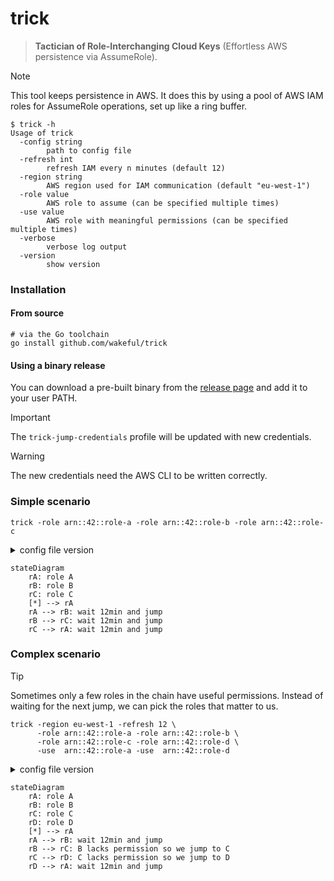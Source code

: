 # trick

> **Tactician of Role-Interchanging Cloud Keys** (Effortless AWS persistence via AssumeRole).

> [!NOTE]
> This tool keeps persistence in AWS. It does this by using a pool of AWS IAM roles for AssumeRole operations, set up
> like a ring buffer.

```shell
$ trick -h
Usage of trick
  -config string
        path to config file
  -refresh int
        refresh IAM every n minutes (default 12)
  -region string
        AWS region used for IAM communication (default "eu-west-1")
  -role value
        AWS role to assume (can be specified multiple times)
  -use value
        AWS role with meaningful permissions (can be specified multiple times)
  -verbose
        verbose log output
  -version
        show version
```

### Installation

#### From source

```shell
# via the Go toolchain
go install github.com/wakeful/trick
```

#### Using a binary release

You can download a pre-built binary from the [release page](https://github.com/wakeful/trick/releases/latest) and add it
to your user PATH.


> [!IMPORTANT]
> The `trick-jump-credentials` profile will be updated with new credentials.

> [!WARNING]
> The new credentials need the AWS CLI to be written correctly.

### Simple scenario

```shell
trick -role arn::42::role-a -role arn::42::role-b -role arn::42::role-c
```

<details>
<summary>config file version</summary>

```shell
trick -config path/to/config.hcl
```

```hcl
select_profile = profile.simple

# -region eu-west-1 \
# -role arn::42::role-a -role arn::42::role-b -role arn::42::role-c
profile "simple" {
  chain {
    use {
      arn = "arn::42::role-a"
    }

    use {
      arn = "arn::42::role-b"
    }

    use {
      arn = "arn::42::role-c"
    }
  }
}
```

</details>

```mermaid
stateDiagram
    rA: role A
    rB: role B
    rC: role C
    [*] --> rA
    rA --> rB: wait 12min and jump
    rB --> rC: wait 12min and jump
    rC --> rA: wait 12min and jump
```

### Complex scenario

> [!TIP]
> Sometimes only a few roles in the chain have useful permissions. Instead of waiting for the next jump, we can pick the
> roles that matter to us.

```shell
trick -region eu-west-1 -refresh 12 \
      -role arn::42::role-a -role arn::42::role-b \
      -role arn::42::role-c -role arn::42::role-d \
      -use  arn::42::role-a -use  arn::42::role-d
```

<details>
<summary>config file version</summary>

```shell
trick -config path/to/config.hcl
```

```hcl
# -region eu-west-1 -refresh 12 \
# -role arn::42::role-a -role arn::42::role-b \
# -role arn::42::role-c -role arn::42::role-d \
# -use  arn::42::role-a -use  arn::42::role-d
profile "complex" {
  region = "eu-west-1"

  chain {
    ttl = 12

    use {
      arn  = "arn::42::role-a"
      skip = false # Defaults to false; you can skip it.
    }

    use {
      arn  = "arn::42::role-b"
      skip = true
    }

    use {
      arn  = "arn::42::role-c"
      skip = true
    }

    use {
      arn = "arn::42::role-d"
    }
  }
}
```

</details>

```mermaid
stateDiagram
    rA: role A
    rB: role B
    rC: role C
    rD: role D
    [*] --> rA
    rA --> rB: wait 12min and jump
    rB --> rC: B lacks permission so we jump to C
    rC --> rD: C lacks permission so we jump to D
    rD --> rA: wait 12min and jump
```
